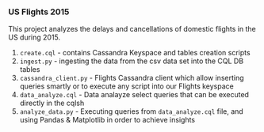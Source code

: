 ### US Flights 2015

This project analyzes the delays and cancellations of domestic flights in the US during 2015.

1. `create.cql` - contains Cassandra Keyspace and tables creation scripts
2. `ingest.py` - ingesting the data from the csv data set into the CQL DB tables
3. `cassandra_client.py` - Flights Cassandra client which allow inserting queries smartly or to execute any script into our Flights keyspace
4. `data_analyze.cql` - Data analayze select queries that can be executed directly in the cqlsh
5. `analyze_data.py` - Executing queries from `data_analyze.cql` file, and using Pandas & Matplotlib in order to achieve insights
